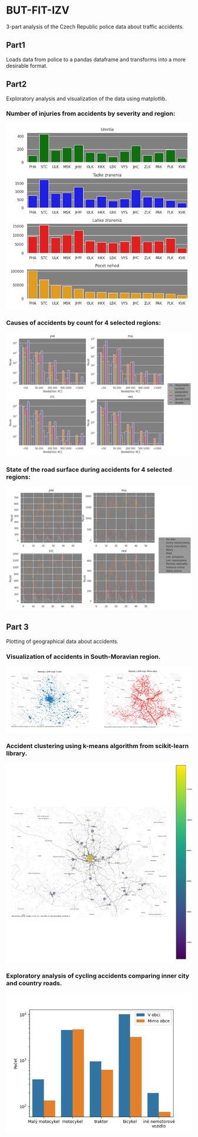 # BUT-FIT-IZV

3-part analysis of the Czech Republic police data about traffic accidents.

## Part1
Loads data from police to a pandas dataframe and transforms into a more desirable format.

## Part2
Exploratory analysis and visualization of the data using matplotlib.

### Number of injuries from accidents by severity and region:
![](01_nasledky.png)

### Causes of accidents by count for 4 selected regions:
![](02_priciny.png)

### State of the road surface during accidents for 4 selected regions:
![](03_stav.png)

## Part 3
Plotting of geographical data about accidents.

### Visualization of accidents in South-Moravian region.

![](geo1.png)

### Accident clustering using k-means algorithm from scikit-learn library.

![](geo2.png)

### Exploratory analysis of cycling accidents comparing inner city and country roads.

![](fig.png)
